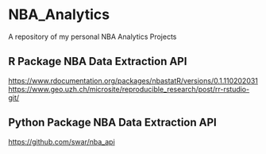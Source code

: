 # NBA_Analytics
A repository of my personal NBA Analytics Projects

## R Package NBA Data Extraction API
https://www.rdocumentation.org/packages/nbastatR/versions/0.1.110202031
https://www.geo.uzh.ch/microsite/reproducible_research/post/rr-rstudio-git/

## Python Package NBA Data Extraction API
https://github.com/swar/nba_api
